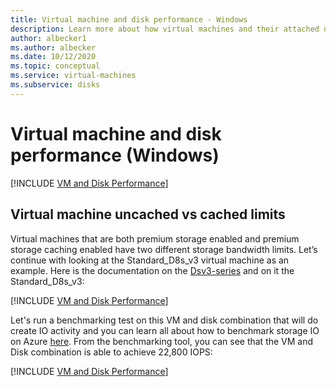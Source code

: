 ```yaml
---
title: Virtual machine and disk performance - Windows
description: Learn more about how virtual machines and their attached disks work in combination for performance on Windows.
author: albecker1
ms.author: albecker
ms.date: 10/12/2020
ms.topic: conceptual
ms.service: virtual-machines
ms.subservice: disks
---
```

# Virtual machine and disk performance (Windows)
[!INCLUDE [VM and Disk Performance](../../../includes/virtual-machine-disk-performance.md)]

## Virtual machine uncached vs cached limits
 Virtual machines that are both premium storage enabled and premium storage caching enabled have two different storage bandwidth limits. Let’s continue with looking at the Standard_D8s_v3 virtual machine as an example. Here is the documentation on the [Dsv3-series](../dv3-dsv3-series.md) and on it the Standard_D8s_v3:

[!INCLUDE [VM and Disk Performance](../../../includes/virtual-machine-disk-performance-2.md)]

Let's run a benchmarking test on this VM and disk combination that will do create IO activity and you can learn all about how to benchmark storage IO on Azure [here](disks-benchmarks.md). From the benchmarking tool, you can see that the VM and Disk combination is able to achieve 22,800 IOPS:

[!INCLUDE [VM and Disk Performance](../../../includes/virtual-machine-disk-performance-3.md)]